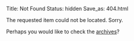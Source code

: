 Title: Not Found
Status: hidden
Save_as: 404.html

The requested item could not be located. Sorry.

Perhaps you would like to check the [archives](https://oki.nohost.me/babel/404)?
